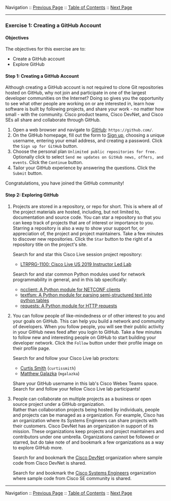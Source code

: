 Navigation :: [Previous Page](LTRPRG-1100-02a1-Git.md) :: [Table of Contents](LTRPRG-1100-00-Intro.md#table-of-contents) :: [Next Page](LTRPRG-1100-02a3-Git-Ex2.md)

---

### Exercise 1: Creating a GitHub Account

#### Objectives

The objectives for this exercise are to:

* Create a GitHub account
* Explore GitHub

#### Step 1: Creating a GitHub Account

Although creating a GitHub account is not required to clone Git repositories hosted on GitHub, why not join and 
participate in one of the largest developer communities on the Internet?  Doing so gives you the opportunity to see 
what other people are working on or are interested in, learn how software is built by following projects, and share 
your work - no matter how small - with the community.  Cisco product teams, Cisco DevNet, and Cisco SEs all share and
collaborate through GitHub.

1. Open a web browser and navigate to [GitHub](https://github.com/): `https://github.com/`.
2. On the GitHub homepage, fill out the form to [Sign up](https://github.com/join?source=header-home), choosing a 
unique username, entering your email address, and creating a password.  Click the `Sign up for GitHub` button.
3. Choose the personal plan `Unlimited public repositories for free.`  Optionally click to select `Send me updates on
GitHub news, offers, and events`.  Click the `Continue` button.
4. Tailor your GitHub experience by answering the questions.  Click the `Submit` button.

Congratulations, you have joined the GitHub community!

#### Step 2: Exploring GitHub

1. Projects are stored in a repository, or repo for short.  This is where all of the project materials are 
hosted, including, but not limited to, documentation and source code.  You can star a repository so that you can keep
track of projects that are of interest or importance to you.  Starring a repository is also a way to show your 
support for, or appreciation of, the project and project maintainers.  Take a few minutes to discover new 
repositories.  Click the `Star` button to the right of a repository title on the project's site.
    
    Search for and star this Cisco Live session project repository:
    
    * [LTRPRG-1100: Cisco Live US 2019 Instructor Led Lab](https://github.com/curtissmith/LTRPRG-1100)
    
    Search for and star common Python modules used for network programmability in general, and in this lab 
    specifically:
    
    * [ncclient: A Python module for NETCONF clients](https://github.com/ncclient/ncclient)
    * [textfsm: A Python module for parsing semi-structured text into python tables](https://github.com/google/textfsm)
    * [requests: A Python module for HTTP requests](https://github.com/kennethreitz/requests)

2. You can follow people of like-mindedness or of other interest to you and your goals on GitHub.  This can help you 
build a network and community of developers.  When you follow people, you will see their public activity in your GitHub 
news feed after you login to GitHub.  Take a few minutes to follow new and interesting people on GitHub to start 
building your developer network.  Click the `Follow` button under their profile image on their profile page. 
    
    Search for and follow your Cisco Live lab proctors:
    
    * [Curtis Smith](https://github.com/curtissmith) (`curtissmith`)
    * [Matthew Galazka](https://github.com/mgalazka) (`mgalazka`)
    
    Share your GitHub username in this lab's Cisco Webex Teams space.  Search for and follow your fellow Cisco Live lab 
    participants!

3. People can collaborate on multiple projects as a business or open source project under a GitHub organization.  
Rather than collaboration projects being hosted by individuals, people and projects can be managed as a organization.
For example, Cisco has an organization where its Systems Engineers can share projects with their customers.  Cisco 
DevNet has an organization in support of its mission.  These organizations keep projects and project maintainers and 
contributors under one umbrella.  Organizations cannot be followed or starred, but do take note of and bookmark a few
organizations as a way to explore GitHub more.

    Search for and bookmark the [Cisco DevNet](https://github.com/CiscoDevNet) organization where sample code from 
    Cisco DevNet is shared.
    
    Search for and bookmark the [Cisco Systems Engineers](https://github.com/CiscoSE) organization where sample 
    code from Cisco SE community is shared.

---

Navigation :: [Previous Page](LTRPRG-1100-02a1-Git.md) :: [Table of Contents](LTRPRG-1100-00-Intro.md#table-of-contents) :: [Next Page](LTRPRG-1100-02a3-Git-Ex2.md)
